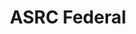 ---
facebook: https://facebook.com/asrcfederal
linkedin: https://linkedin.com/company/asrc-federal
logohandle: asrcfederal
sort: asrcfederal
title: ASRC Federal
twitter: https://x.com/asrcfederaljobs
website: https://www.asrcfederal.com/
---